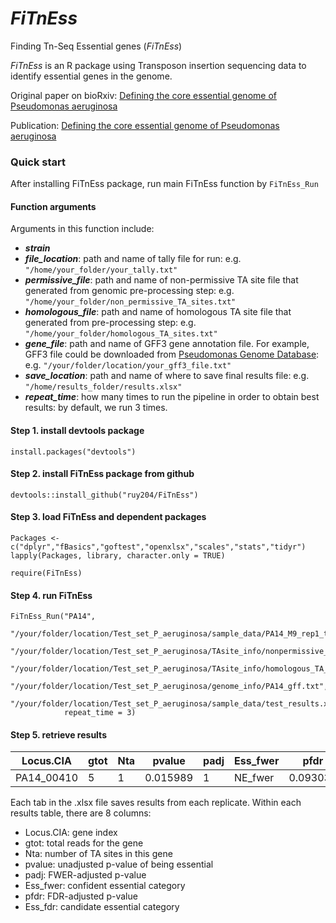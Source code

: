 # _FiTnEss_
Finding Tn-Seq Essential genes (_FiTnEss_)

_FiTnEss_ is an R package using Transposon insertion sequencing data to identify essential genes in the genome. 

Original paper on bioRxiv: [Defining the core essential genome of Pseudomonas aeruginosa](https://www.biorxiv.org/content/early/2019/01/12/396689)

Publication: [Defining the core essential genome of Pseudomonas aeruginosa](https://www.pnas.org/content/116/20/10072)

### Quick start

After installing FiTnEss package, run main FiTnEss function by ```FiTnEss_Run```

#### Function arguments

Arguments in this function include: 
- **_strain_**
- **_file_location_**: path and name of tally file for run: 
e.g. `"/home/your_folder/your_tally.txt"`
- **_permissive_file_**: path and name of non-permissive TA site file that generated from genomic pre-processing step: 
e.g. `"/home/your_folder/non_permissive_TA_sites.txt"`
- **_homologous_file_**: path and name of homologous TA site file that generated from pre-processing step: 
e.g. `"/home/your_folder/homologous_TA_sites.txt"`
- **_gene_file_**: path and name of GFF3 gene annotation file. For example, GFF3 file could be downloaded from [Pseudomonas Genome Database](http://www.pseudomonas.com/strain/show?id=109): 
e.g. `"/your/folder/location/your_gff3_file.txt"`
- **_save_location_**: path and name of where to save final results file: 
e.g. `"/home/results_folder/results.xlsx"`
- **_repeat_time_**: how many times to run the pipeline in order to obtain best results: by default, we run 3 times.

#### Step 1. install devtools package

```
install.packages("devtools")
```

#### Step 2. install FiTnEss package from github

```
devtools::install_github("ruy204/FiTnEss")
```

#### Step 3. load FiTnEss and dependent packages

```
Packages <- c("dplyr","fBasics","goftest","openxlsx","scales","stats","tidyr")
lapply(Packages, library, character.only = TRUE)

require(FiTnEss)
```
#### Step 4. run FiTnEss

```
FiTnEss_Run("PA14",
            "/your/folder/location/Test_set_P_aeruginosa/sample_data/PA14_M9_rep1_tally.txt",
            "/your/folder/location/Test_set_P_aeruginosa/TAsite_info/nonpermissive_TA_sites.txt",
            "/your/folder/location/Test_set_P_aeruginosa/TAsite_info/homologous_TA_sites.txt",
            "/your/folder/location/Test_set_P_aeruginosa/genome_info/PA14_gff.txt",
            "/your/folder/location/Test_set_P_aeruginosa/sample_data/test_results.xlsx",
            repeat_time = 3)
```

#### Step 5. retrieve results

|Locus.CIA |gtot|Nta|pvalue  |padj|Ess_fwer|pfdr    |Ess_fdr|
|----------|----|---|--------|----|--------|--------|-------|
|PA14_00410|   5|  1|0.015989|   1| NE_fwer|0.093033| NE_fdr|

Each tab in the .xlsx file saves results from each replicate.
Within each results table, there are 8 columns: 
- Locus.CIA: gene index
- gtot: total reads for the gene
- Nta: number of TA sites in this gene
- pvalue: unadjusted p-value of being essential
- padj: FWER-adjusted p-value
- Ess_fwer: confident essential category
- pfdr: FDR-adjusted p-value
- Ess_fdr: candidate essential category





















